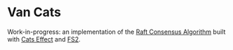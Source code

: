 # Van Cats

Work-in-progress: an implementation of the [Raft Consensus Algorithm](https://raft.github.io/) built with [Cats Effect](https://typelevel.org/cats-effect/) and [FS2](https://github.com/typelevel/fs2).
